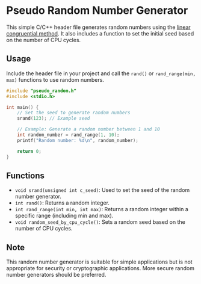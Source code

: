 
# Pseudo Random Number Generator

This simple C/C++ header file generates random numbers using the [linear congruential method](https://en.wikipedia.org/wiki/Linear_congruential_generator). It also includes a function to set the initial seed based on the number of CPU cycles.

## Usage

Include the header file in your project and call the `rand()` or `rand_range(min, max)` functions to use random numbers.

```c
#include "pseudo_random.h"
#include <stdio.h>

int main() {
    // Set the seed to generate random numbers
    srand(123); // Example seed

    // Example: Generate a random number between 1 and 10
    int random_number = rand_range(1, 10);
    printf("Random number: %d\n", random_number);

    return 0;
}
```
## Functions
-   `void srand(unsigned int c_seed)`: Used to set the seed of the random number generator.
-   `int rand()`: Returns a random integer.
-   `int rand_range(int min, int max)`: Returns a random integer within a specific range (including min and max).
-   `void random_seed_by_cpu_cycle()`: Sets a random seed based on the number of CPU cycles.

## Note

This random number generator is suitable for simple applications but is not appropriate for security or cryptographic applications. More secure random number generators should be preferred.
